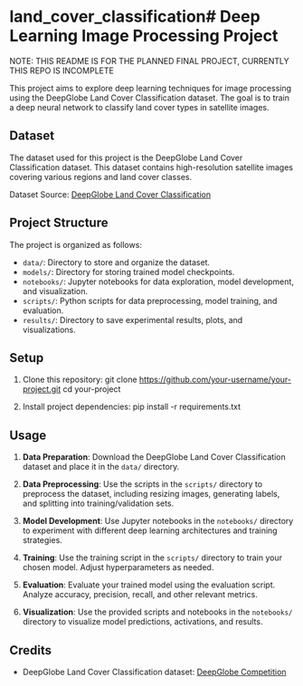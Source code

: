 # land_cover_classification# Deep Learning Image Processing Project

NOTE: THIS README IS FOR THE PLANNED FINAL PROJECT, CURRENTLY THIS REPO IS INCOMPLETE

This project aims to explore deep learning techniques for image processing using the DeepGlobe Land Cover Classification dataset. The goal is to train a deep neural network to classify land cover types in satellite images.

## Dataset

The dataset used for this project is the DeepGlobe Land Cover Classification dataset. This dataset contains high-resolution satellite images covering various regions and land cover classes.

Dataset Source: [DeepGlobe Land Cover Classification](https://competitions.codalab.org/competitions/18468)

## Project Structure

The project is organized as follows:

- `data/`: Directory to store and organize the dataset.
- `models/`: Directory for storing trained model checkpoints.
- `notebooks/`: Jupyter notebooks for data exploration, model development, and visualization.
- `scripts/`: Python scripts for data preprocessing, model training, and evaluation.
- `results/`: Directory to save experimental results, plots, and visualizations.

## Setup

1. Clone this repository:
git clone https://github.com/your-username/your-project.git
cd your-project

2. Install project dependencies:
pip install -r requirements.txt

## Usage

1. **Data Preparation**: Download the DeepGlobe Land Cover Classification dataset and place it in the `data/` directory.

2. **Data Preprocessing**: Use the scripts in the `scripts/` directory to preprocess the dataset, including resizing images, generating labels, and splitting into training/validation sets.

3. **Model Development**: Use Jupyter notebooks in the `notebooks/` directory to experiment with different deep learning architectures and training strategies.

4. **Training**: Use the training script in the `scripts/` directory to train your chosen model. Adjust hyperparameters as needed.

5. **Evaluation**: Evaluate your trained model using the evaluation script. Analyze accuracy, precision, recall, and other relevant metrics.

6. **Visualization**: Use the provided scripts and notebooks in the `notebooks/` directory to visualize model predictions, activations, and results.

## Credits

- DeepGlobe Land Cover Classification dataset: [DeepGlobe Competition](https://competitions.codalab.org/competitions/18468)


